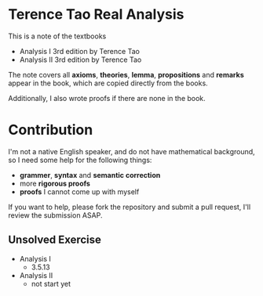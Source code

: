 # Terence Tao Real Analysis

This is a note of the textbooks

- Analysis I 3rd edition by Terence Tao
- Analysis II 3rd edition by Terence Tao

The note covers all **axioms**, **theories**, **lemma**, **propositions** and **remarks** appear in the book, which are copied directly from the books.

Additionally, I also wrote proofs if there are none in the book.

# Contribution

I'm not a native English speaker, and do not have mathematical background, so I need some help for the following things:

- **grammer**, **syntax** and **semantic correction**
- more **rigorous proofs**
- **proofs** I cannot come up with myself

If you want to help, please fork the repository and submit a pull request, I'll review the submission ASAP.

## Unsolved Exercise
- Analysis I
    - 3.5.13
- Analysis II
    - not start yet